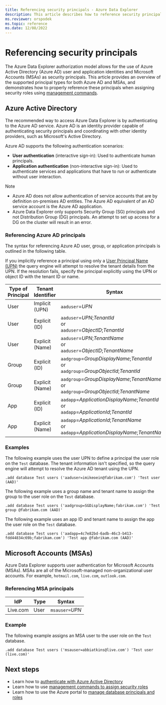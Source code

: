 ```yaml
---
title: Referencing security principals - Azure Data Explorer
description: This article describes how to reference security principals and identity providers in Azure Data Explorer.
ms.reviewer: orspodek
ms.topic: reference
ms.date: 12/08/2022
---
```

# Referencing security principals

The Azure Data Explorer authorization model allows for the use of Azure Active Directory (Azure AD) user and application identities and Microsoft Accounts (MSAs) as security principals. This article provides an overview of the supported principal types for both Azure AD and MSAs, and demonstrates how to properly reference these principals when assigning security roles using [management commands](../security-roles.md).

## Azure Active Directory

The recommended way to access Azure Data Explorer is by authenticating to the Azure AD service. Azure AD is an identity provider capable of authenticating security principals and coordinating with other identity providers, such as Microsoft's Active Directory.

Azure AD supports the following authentication scenarios:

* **User authentication** (interactive sign-in): Used to authenticate human principals.
* **Application authentication** (non-interactive sign-in): Used to authenticate services and applications that have to run or authenticate without user interaction.

> [!NOTE]
>
> * Azure AD does not allow authentication of service accounts that are by definition on-premises AD entities. The Azure AD equivalent of an AD service account is the Azure AD application.
> * Azure Data Explorer only supports Security Group (SG) principals and not Distribution Group (DG) principals. An attempt to set up access for a DG on the cluster will result in an error.

### Referencing Azure AD principals

The syntax for referencing Azure AD user, group, or application principals is outlined in the following table.

If you implicitly reference a principal using only a [User Principal Name (UPN)](/azure/active-directory/hybrid/plan-connect-userprincipalname#what-is-userprincipalname) the query engine will attempt to resolve the tenant details from the UPN. If the resolution fails, specify the principal explicitly using the UPN or object ID with the tenant ID or name.

| Type of Principal | Tenant Identifier | Syntax |
|--|--|--|
| User | Implicit (UPN) | `aaduser`=*UPN* |
| User | Explicit (ID) | `aaduser`=*UPN*;*TenantId*<br />or<br />`aaduser`=*ObjectID*;*TenantId* |
| User | Explicit (Name) |`aaduser`=*UPN*;*TenantName*<br />or<br />`aaduser`=*ObjectID*;*TenantName* |
| Group | Explicit (ID) | `aadgroup`=*GroupDisplayName*;*TenantId*<br />or<br />`aadgroup`=*GroupObjectId*;*TenantId* |
| Group | Explicit (Name) |`aadgroup`=*GroupDisplayName*;*TenantName*<br />or<br />`aadgroup`=*GroupObjectId*;*TenantName* |
| App | Explicit (ID) | `aadapp`=*ApplicationDisplayName*;*TenantId*<br />or<br />`aadapp`=*ApplicationId*;*TenantId*|
| App | Explicit (Name) | `aadapp`=*ApplicationId*;*TenantName*<br />or<br />`aadapp`=*ApplicationDisplayName*;*TenantName* |

### Examples

The following example uses the user UPN to define a principal the user role on the `Test` database. The tenant information isn't specified, so the query engine will attempt to resolve the Azure AD tenant using the UPN.

```kusto
.add database Test users ('aaduser=imikeoein@fabrikam.com') 'Test user (AAD)'
```

The following example uses a group name and tenant name to assign the group to the user role on the `Test` database.

```kusto
.add database Test users ('aadgroup=SGDisplayName;fabrikam.com') 'Test group @fabrikam.com (AAD)'
```

The following example uses an app ID and tenant name to assign the app the user role on the `Test` database.

```kusto
.add database Test users ('aadapp=4c7e82bd-6adb-46c3-b413-fdd44834c69b;fabrikam.com') 'Test app @fabrikam.com (AAD)'
```

## Microsoft Accounts (MSAs)

Azure Data Explorer supports user authentication for Microsoft Accounts (MSAs). MSAs are all of the Microsoft-managed non-organizational user accounts. For example, `hotmail.com`, `live.com`, `outlook.com`.

### Referencing MSA principals

| IdP | Type | Syntax |
|--|--|--|
| Live.com | User | `msauser=`*UPN* |

### Example

The following example assigns an MSA user to the user role on the `Test` database.

```kusto
.add database Test users ('msauser=abbiatkins@live.com') 'Test user (live.com)'
```

## Next steps

* Learn how to [authenticate with Azure Active Directory](how-to-authenticate-with-aad.md)
* Learn how to use [management commands to assign security roles](../security-roles.md)
* Learn how to use the Azure portal to [manage database principals and roles](../../../manage-database-permissions.md)
